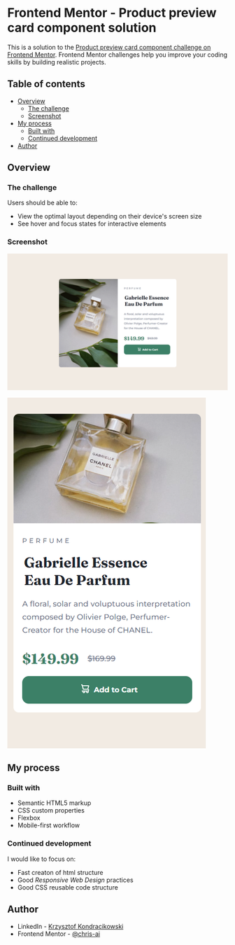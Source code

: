 # Frontend Mentor - Product preview card component solution

This is a solution to the [Product preview card component challenge on Frontend Mentor](https://www.frontendmentor.io/challenges/product-preview-card-component-GO7UmttRfa). Frontend Mentor challenges help you improve your coding skills by building realistic projects.

## Table of contents

- [Overview](#overview)
  - [The challenge](#the-challenge)
  - [Screenshot](#screenshot)
- [My process](#my-process)
  - [Built with](#built-with)
  - [Continued development](#continued-development)
- [Author](#author)

## Overview

### The challenge

Users should be able to:

- View the optimal layout depending on their device's screen size
- See hover and focus states for interactive elements

### Screenshot

![](./images/screenshot_1.png)

![](./images/screenshot_2.png)

## My process

### Built with

- Semantic HTML5 markup
- CSS custom properties
- Flexbox
- Mobile-first workflow

### Continued development

I would like to focus on:

- Fast creaton of html structure
- Good <i>Responsive Web Design</i> practices
- Good CSS reusable code structure

## Author

- LinkedIn - [Krzysztof Kondracikowski](https://www.linkedin.com/in/krzysztof-kondracikowski-87a3491b3/)
- Frontend Mentor - [@chris-ai](https://www.frontendmentor.io/profile/Chris-ai)
